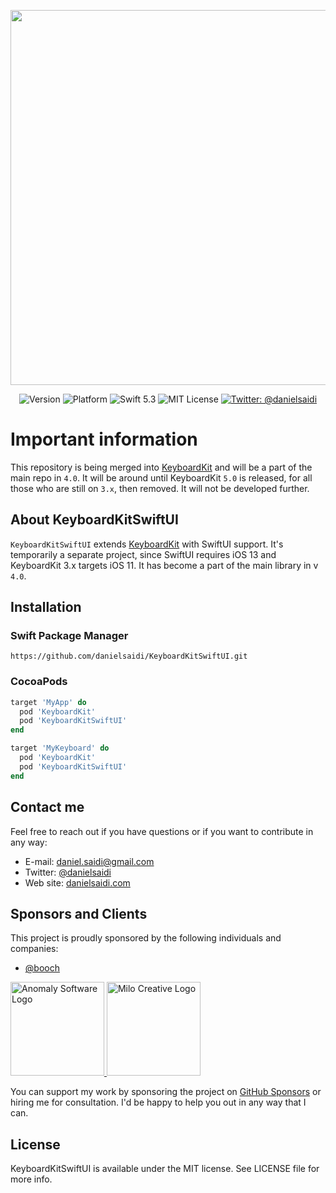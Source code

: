 <p align="center">
    <img src ="Resources/Logo.png" width=600 />
</p>

<p align="center">
    <img src="https://img.shields.io/github/v/release/danielsaidi/KeyboardKitSwiftUI?color=%2300550&sort=semver" alt="Version" />
    <img src="https://img.shields.io/cocoapods/p/KeyboardKitSwiftUI.svg?style=flat" alt="Platform" />
    <img src="https://img.shields.io/badge/Swift-5.3-orange.svg" alt="Swift 5.3" />
    <img src="https://img.shields.io/github/license/danielsaidi/KeyboardKitSwiftUI" alt="MIT License" />
    <a href="https://twitter.com/danielsaidi">
        <img src="https://img.shields.io/badge/contact-@danielsaidi-blue.svg?style=flat" alt="Twitter: @danielsaidi" />
    </a>
</p>


# Important information

This repository is being merged into [KeyboardKit][KeyboardKit] and will be a part of the main repo in  `4.0`. It will be around until KeyboardKit `5.0` is released, for all those who are still on `3.x`, then removed. It will not be developed further.


## About KeyboardKitSwiftUI

`KeyboardKitSwiftUI` extends [KeyboardKit][KeyboardKit] with SwiftUI support.  It's temporarily a separate project, since SwiftUI requires iOS 13 and KeyboardKit 3.x targets iOS 11. It has become a part of the main library in v `4.0`.


## Installation

### Swift Package Manager
```
https://github.com/danielsaidi/KeyboardKitSwiftUI.git
```

### CocoaPods

```ruby
target 'MyApp' do
  pod 'KeyboardKit'
  pod 'KeyboardKitSwiftUI'
end

target 'MyKeyboard' do
  pod 'KeyboardKit'
  pod 'KeyboardKitSwiftUI'
end
```


## Contact me

Feel free to reach out if you have questions or if you want to contribute in any way:

* E-mail: [daniel.saidi@gmail.com][Email]
* Twitter: [@danielsaidi][Twitter]
* Web site: [danielsaidi.com][Website]


## Sponsors and Clients

This project is proudly sponsored by the following individuals and companies:

* [@booch](https://github.com/booch)

<a href="http://anomaly.net.au">
    <img src="Resources/logos/anomaly.png" alt="Anomaly Software Logo" title="Anomaly Software" width=150 />
</a>
<a href="https://www.milocreative.com">
    <img src="Resources/logos/milo.png" alt="Milo Creative Logo" title="Milo Creative" width=150 />
</a>

You can support my work by sponsoring the project on [GitHub Sponsors][Sponsors] or hiring me for consultation. I'd be happy to help you out in any way that I can.


## License

KeyboardKitSwiftUI is available under the MIT license. See LICENSE file for more info.


[Email]: mailto:daniel.saidi@gmail.com
[Twitter]: http://www.twitter.com/danielsaidi
[Website]: http://www.danielsaidi.com
[Sponsors]: https://github.com/sponsors/danielsaidi

[KeyboardKit]: https://github.com/danielsaidi/KeyboardKit
[Post]: https://danielsaidi.com/blog/2021/01/15/removing-uikit-support-in-keyboardkit

[Anomaly]: http://anomaly.net.au
[Milo]: https://www.milocreative.com
